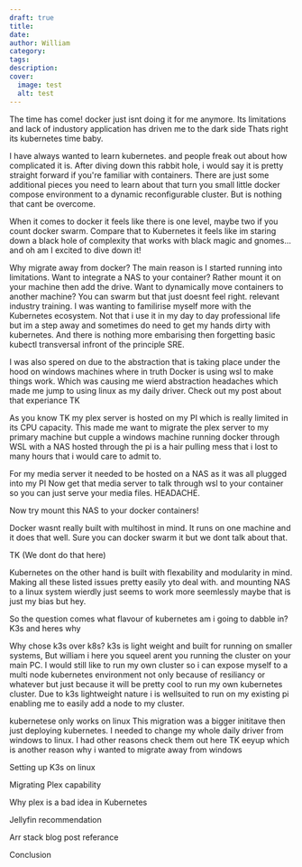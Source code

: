 ```yaml
---
draft: true
title: 
date: 
author: William
category: 
tags: 
description: 
cover:
  image: test
  alt: test
---
```

The time has come! docker just isnt doing it for me anymore. 
Its limitations and lack of industory application has driven me to the dark side
Thats right its kubernetes time baby.

I have always wanted to learn kubernetes. and people freak out about how complicated it is.
After diving down this rabbit hole, i would say it is pretty straight forward if you're familiar with containers. There are just some additional pieces you need to learn about that turn you small little docker compose environment to a dynamic reconfigurable cluster. But is nothing that cant be overcome.

When it comes to docker it feels like there is one level, maybe two if you count docker swarm. Compare that to Kubernetes it feels like im staring down a black hole of complexity that works with black magic and gnomes... and oh am I excited to dive down it!

Why migrate away from docker?
The main reason is I started running into limitations. Want to integrate a NAS to your container? 
Rather mount it on your machine then add the drive.
Want to dynamically move containers to another machine? You can swarm but that just doesnt feel right.
relevant industry training. I was wanting to familirise myself more with the Kubernetes ecosystem. Not that i use it in my day to day professional life but im a step away and sometimes do need to get my hands dirty with kubernetes. And there is nothing more embarising then forgetting basic kubectl transversal infront of the principle SRE.

I was also spered on due to the abstraction that is taking place under the hood on windows machines where in truth Docker is using wsl to make things work. Which was causing me wierd abstraction headaches which made me jump to using linux as my daily driver. Check out my post about that experiance TK

As you know TK my plex server is hosted on my PI which is really limited in its CPU capacity. This made me want to migrate the plex server to my primary machine but cupple a windows machine running docker through WSL with a NAS hosted through the pi is a hair pulling mess that i lost to many hours that i would care to admit to. 

For my media server it needed to be hosted on a NAS as it was all plugged into my PI
Now get that media server to talk through wsl to your container so you can just serve your media files. HEADACHE.

Now try mount this NAS to your docker containers!

Docker wasnt really built with multihost in mind. It runs on one machine and it does that well. Sure you can docker swarm it but we dont talk about that.

TK (We dont do that here)


Kubernetes on the other hand is built with flexability and modularity in mind. Making all these listed issues pretty easily yto deal with. and mounting NAS to a linux system wierdly just seems to work more seemlessly maybe that is just my bias but hey.


So the question comes what flavour of kubernetes am i going to dabble in? K3s and heres why

Why chose k3s over k8s?
k3s is light weight and built for running on smaller systems, But william i here you squeel arent you running the cluster on your main PC. I would still like to run my own cluster so i can expose myself to a multi node kubernetes environment not only because of resiliancy or whatever but just because it will be pretty cool to run my own kubernetes cluster. Due to k3s lightweight nature i is wellsuited to run on my existing pi enabling me to easily add a node to my cluster.


kubernetese only works on linux
This migration was a bigger inititave then just deploying kubernetes. I needed to change my whole daily driver from windows to linux. I had other reasons check them out here TK 
 eeyup which is another reason why i wanted to migrate away from windows



Setting up K3s on linux

Migrating Plex capability

Why plex is a bad idea in Kubernetes

Jellyfin recommendation

Arr stack blog post referance

Conclusion




